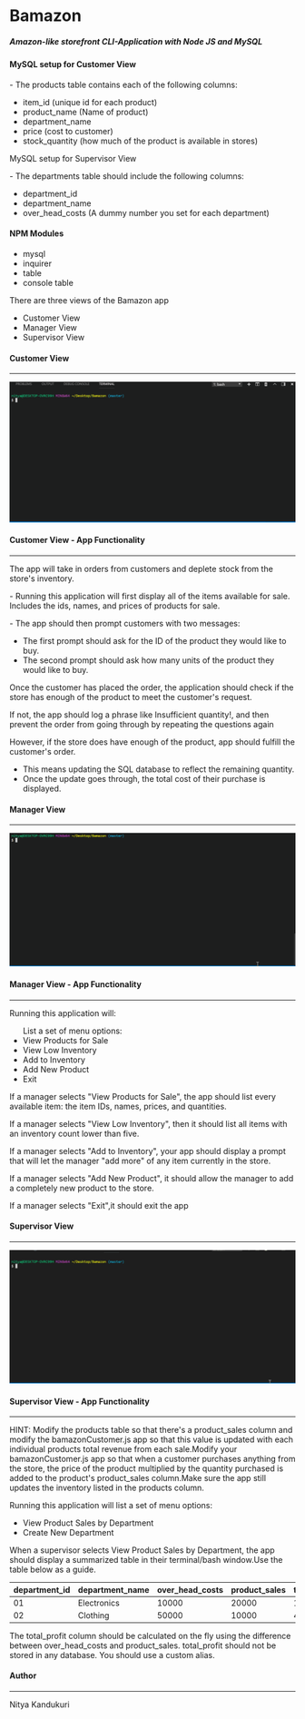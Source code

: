 <h1>Bamazon</h1>
<h5>Amazon-like storefront CLI-Application with Node JS and MySQL</h5>
<h4>MySQL setup for Customer View</h4>
<p>- The products table contains each of the following columns:</p>
<ul>
<li>item_id (unique id for each product)</li>
<li>product_name (Name of product)</li>
<li>department_name</li>
<li>price (cost to customer)</li>
<li>stock_quantity (how much of the product is available in stores)</li>
</ul>
<p>MySQL setup for Supervisor View</p>
<p>- The departments table should include the following columns:</p>
<ul>
<li>department_id</li>
<li>department_name</li>
<li>over_head_costs (A dummy number you set for each department)</li>
</ul>
<h4>NPM Modules</h4>
<ul>
<li>mysql</li>
<li>inquirer</li>
<li>table</li>
<li>console table</li>
</ul>
<p>There are three views of the Bamazon app</p>
<ul>
<li>Customer View</li>
<li>Manager View</li>
<li>Supervisor View</li>
</ul>
<h4>Customer View</h4>
<hr>
<img src="bamazon.gif" alt="Bamazon Customer View">
<h4>Customer View - App Functionality</h4>
<hr>
<p>The app will take in orders from customers and deplete stock from the store's inventory. </p>

<p>- Running this application will first display all of the items available for sale. Includes the ids, names, and prices of products for sale.</p>
<p>- The app should then prompt customers with two messages:</p>
<ul><li>The first prompt should ask for the ID of the product they would like to buy.</li>
<li>The second prompt should ask how many units of the product they would like to buy.</li></ul>
<p>Once the customer has placed the order, the application should check if the store has enough of the product to meet the customer's request.</p>
<p>If not, the app should log a phrase like Insufficient quantity!, and then prevent the order from going through by repeating the questions again</p>
<p>However, if the store does have enough of the product, app should fulfill the customer's order.</p>
<ul><li>This means updating the SQL database to reflect the remaining quantity.</li>
<li>Once the update goes through, the total cost of their purchase is displayed.</li></ul>
<h4>Manager View</h4>
<hr>
<img src="manager.gif" alt="Bamazon Manager View">
<h4>Manager View - App Functionality</h4>
<hr>
<p> Running this application will:</p>
<ul>List a set of menu options:
<li>View Products for Sale</li>
<li>View Low Inventory</li>
<li>Add to Inventory</li>
<li>Add New Product</li>
<li>Exit</li></ul>
<p>If a manager selects "View Products for Sale", the app should list every available item: the item IDs, names, prices, and quantities.</p>
<p>If a manager selects "View Low Inventory", then it should list all items with an inventory count lower than five.</p>
<p>If a manager selects "Add to Inventory", your app should display a prompt that will let the manager "add more" of any item currently in the store.</p>
<p>If a manager selects "Add New Product", it should allow the manager to add a completely new product to the store.</p>
<p>If a manager selects "Exit",it should exit the app</p>
<h4>Supervisor View</h4>
<hr>
<img src="supervisor.gif" alt="bamazon supervisor view">
<h4>Supervisor View - App Functionality</h4>
<hr>
<p>HINT: Modify the products table so that there's a product_sales column and modify the bamazonCustomer.js app so that this value is updated with each individual products total revenue from each sale.Modify your bamazonCustomer.js app so that when a customer purchases anything from the store, the price of the product multiplied by the quantity purchased is added to the product's product_sales column.Make sure the app still updates the inventory listed in the products column.</p>
<p>Running this application will list a set of menu options:
<ul>
<li>View Product Sales by Department</li>
<li>Create New Department</li>
</ul>
<p>When a supervisor selects View Product Sales by Department, the app should display a summarized table in their terminal/bash window.Use the table below as a guide. </p>
<table>
<thead>
<th>department_id</th>
<th>department_name</th>
<th>over_head_costs</th>
<th>product_sales</th>
<th>total_profit</th>
</thead>
<tbody>
<tr>
<td>01 </td>
<td>Electronics </td>
<td>10000 </td>
<td>20000 </td>
<td>10000 </td>
</tr>
<tr>
<td>02 </td>
<td>Clothing </td>
<td>50000 </td>
<td>10000 </td>
<td>40000 </td>
</tr>
</tbody>
</table>
<p>The total_profit column should be calculated on the fly using the difference between over_head_costs and product_sales. total_profit should not be stored in any database. You should use a custom alias.</p>
<h4>Author</h4>
<hr>
<p>Nitya Kandukuri</p>